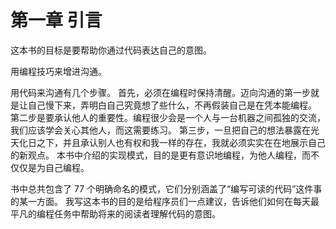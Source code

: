 # 第一章 引言

这本书的目标是要帮助你通过代码表达自己的意图。

用编程技巧来增进沟通。

用代码来沟通有几个步骤。
首先，必须在编程时保持清醒。迈向沟通的第一步就是让自己慢下来，弄明白自己究竟想了些什么，不再假装自己是在凭本能编程。
第二步是要承认他人的重要性。编程很少会是一个人与一台机器之间孤独的交流，我们应该学会关心其他人，而这需要练习。
第三步，一旦把自己的想法暴露在光天化日之下，并且承认别人也有权和我一样的存在，我就必须实实在在地展示自己的新观点。
本书中介绍的实现模式，目的是更有意识地编程，为他人编程，而不仅仅是为自己编程。

书中总共包含了 77 个明确命名的模式，它们分别涵盖了“编写可读的代码”这件事的某一方面。
我写这本书的目的是给程序员们一点建议，告诉他们如何在每天最平凡的编程任务中帮助将来的阅读者理解代码的意图。
